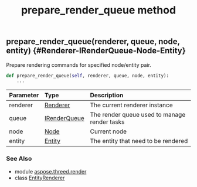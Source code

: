 ﻿---
title: prepare_render_queue method
second_title: Aspose.3D for Python via .NET API References
description: 
type: docs
weight: 60
url: /python-net/aspose.threed.render/entityrenderer/prepare_render_queue/
is_root: false
---

## prepare_render_queue(renderer, queue, node, entity) {#Renderer-IRenderQueue-Node-Entity}

Prepare rendering commands for specified node/entity pair.



```python
def prepare_render_queue(self, renderer, queue, node, entity):
    ...
```


| Parameter | Type | Description |
| :- | :- | :- |
| renderer | [Renderer](/3d/python-net/aspose.threed.render/renderer) | The current renderer instance |
| queue | [IRenderQueue](/3d/python-net/aspose.threed.render/irenderqueue) | The render queue used to manage render tasks |
| node | [Node](/3d/python-net/aspose.threed/node) | Current node |
| entity | [Entity](/3d/python-net/aspose.threed/entity) | The entity that need to be rendered |



### See Also
* module [aspose.threed.render](../../)
* class [EntityRenderer](/3d/python-net/aspose.threed.render/entityrenderer)
